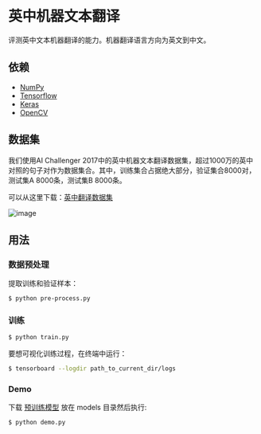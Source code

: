 # 英中机器文本翻译

评测英中文本机器翻译的能力。机器翻译语言方向为英文到中文。


## 依赖

- [NumPy](http://docs.scipy.org/doc/numpy-1.10.1/user/install.html)
- [Tensorflow](https://www.tensorflow.org/versions/r0.8/get_started/os_setup.html)
- [Keras](https://keras.io/#installation)
- [OpenCV](https://opencv-python-tutroals.readthedocs.io/en/latest/)

## 数据集

我们使用AI Challenger 2017中的英中机器文本翻译数据集，超过1000万的英中对照的句子对作为数据集合。其中，训练集合占据绝大部分，验证集合8000对，测试集A 8000条，测试集B 8000条。

可以从这里下载：[英中翻译数据集](https://challenger.ai/datasets/translation)

![image](https://github.com/foamliu/Machine-Translation/raw/master/images/dataset.png)

## 用法

### 数据预处理
提取训练和验证样本：
```bash
$ python pre-process.py
```

### 训练
```bash
$ python train.py
```

要想可视化训练过程，在终端中运行：
```bash
$ tensorboard --logdir path_to_current_dir/logs
```

### Demo
下载 [预训练模型](https://github.com/foamliu/Scene-Classification/releases/download/v1.0/model.85-0.7657.hdf5) 放在 models 目录然后执行:

```bash
$ python demo.py
```